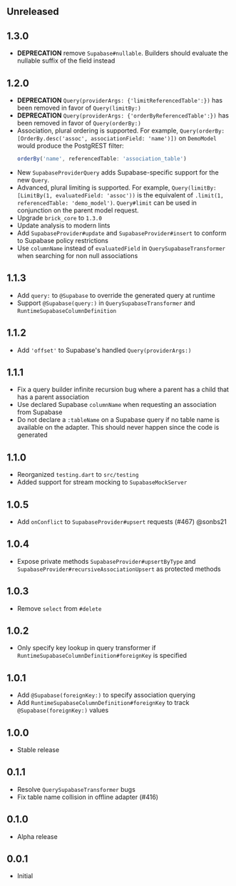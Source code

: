 ## Unreleased

## 1.3.0

- **DEPRECATION** remove `Supabase#nullable`. Builders should evaluate the nullable suffix of the field instead

## 1.2.0

- **DEPRECATION** `Query(providerArgs: {'limitReferencedTable':})` has been removed in favor of `Query(limitBy:)`
- **DEPRECATION** `Query(providerArgs: {'orderByReferencedTable':})` has been removed in favor of `Query(orderBy:)`
- Association, plural ordering is supported. For example, `Query(orderBy: [OrderBy.desc('assoc', associationField: 'name')])` on `DemoModel` would produce the PostgREST filter:
  ```javascript
  orderBy('name', referencedTable: 'association_table')
  ```
- New `SupabaseProviderQuery` adds Supabase-specific support for the new `Query`.
- Advanced, plural limiting is supported. For example, `Query(limitBy: [LimitBy(1, evaluatedField: 'assoc'))` is the equivalent of `.limit(1, referencedTable: 'demo_model')`. `Query#limit` can be used in conjunction on the parent model request.
- Upgrade `brick_core` to `1.3.0`
- Update analysis to modern lints
- Add `SupabaseProvider#update` and `SupabaseProvider#insert` to conform to Supabase policy restrictions
- Use `columnName` instead of `evaluatedField` in `QuerySupabaseTransformer` when searching for non null associations

## 1.1.3

- Add `query:` to `@Supabase` to override the generated query at runtime
- Support `@Supabase(query:)` in `QuerySupabaseTransformer` and `RuntimeSupabaseColumnDefinition`

## 1.1.2

- Add `'offset'` to Supabase's handled `Query(providerArgs:)`

## 1.1.1

- Fix a query builder infinite recursion bug where a parent has a child that has a parent association
- Use declared Supabase `columnName` when requesting an association from Supabase
- Do not declare a `:tableName` on a Supabase query if no table name is available on the adapter. This should never happen since the code is generated

## 1.1.0

- Reorganized `testing.dart` to `src/testing`
- Added support for stream mocking to `SupabaseMockServer`

## 1.0.5

- Add `onConflict` to `SupabaseProvider#upsert` requests (#467) @sonbs21

## 1.0.4

- Expose private methods `SupabaseProvider#upsertByType` and `SupabaseProvider#recursiveAssociationUpsert` as protected methods

## 1.0.3

- Remove `select` from `#delete`

## 1.0.2

- Only specify key lookup in query transformer if `RuntimeSupabaseColumnDefinition#foreignKey` is specified

## 1.0.1

- Add `@Supabase(foreignKey:)` to specify association querying
- Add `RuntimeSupabaseColumnDefinition#foreignKey` to track `@Supabase(foreignKey:)` values

## 1.0.0

- Stable release

## 0.1.1

- Resolve `QuerySupabaseTransformer` bugs
- Fix table name collision in offline adapter (#416)

## 0.1.0

- Alpha release

## 0.0.1

- Initial
